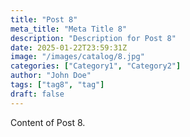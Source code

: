 ```yaml
---
title: "Post 8"
meta_title: "Meta Title 8"
description: "Description for Post 8"
date: 2025-01-22T23:59:31Z
image: "/images/catalog/8.jpg"
categories: ["Category1", "Category2"]
author: "John Doe"
tags: ["tag8", "tag"]
draft: false
---
```


Content of Post 8.
